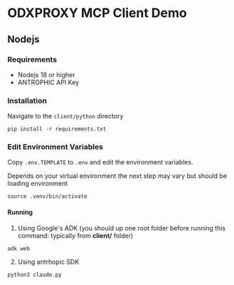 # ODXPROXY MCP Client Demo

## Nodejs
### Requirements
- Nodejs 18 or higher
- ANTROPHIC API Key

### Installation
Navigate to the `client/python` directory
```shell
pip install -r requirements.txt
```

### Edit Environment Variables
Copy `.env.TEMPLATE` to `.env` and edit the environment variables.

Depends on your virtual environment the next step may vary but should be loading environment
```shell
source .venv/bin/activate
```

#### Running
1. Using Google's ADK (you should up one root folder before running this command: typically from **client/** folder)
```shell
adk web
```

2. Using antrhopic SDK
```shell
python3 claude.py
```
